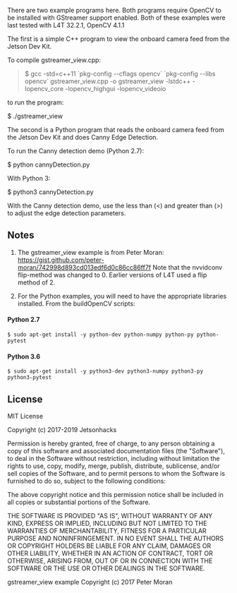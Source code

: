 There are two example programs here. Both programs require OpenCV to be installed with GStreamer support enabled.
Both of these examples were last tested with L4T 32.2.1, OpenCV 4.1.1

The first is a simple C++ program to view the onboard camera feed from the Jetson Dev Kit.

To compile gstreamer_view.cpp:
<blockquote>
$ gcc -std=c++11 `pkg-config --cflags opencv` `pkg-config --libs opencv` gstreamer_view.cpp -o gstreamer_view -lstdc++ -lopencv_core -lopencv_highgui -lopencv_videoio</blockquote>

to run the program:

$ ./gstreamer_view

The second is a Python program that reads the onboard camera feed from the Jetson Dev Kit and does Canny Edge Detection.

To run the Canny detection demo (Python 2.7):

$ python cannyDetection.py

With Python 3:

$ python3 cannyDetection.py

With the Canny detection demo, use the less than (<) and greater than (>) to adjust the edge detection parameters.

## Notes

1. The gstreamer_view example is from Peter Moran:
   https://gist.github.com/peter-moran/742998d893cd013edf6d0c86cc86ff7f
   Note that the nvvidconv flip-method was changed to 0. Earlier versions of L4T used a flip method of 2.

2. For the Python examples, you will need to have the appropriate libraries installed. From the buildOpenCV scripts:

####     Python 2.7
    $ sudo apt-get install -y python-dev python-numpy python-py python-pytest
####     Python 3.6
    $ sudo apt-get install -y python3-dev python3-numpy python3-py python3-pytest


## License
MIT License

Copyright (c) 2017-2019 Jetsonhacks

Permission is hereby granted, free of charge, to any person obtaining a copy
of this software and associated documentation files (the "Software"), to deal
in the Software without restriction, including without limitation the rights
to use, copy, modify, merge, publish, distribute, sublicense, and/or sell
copies of the Software, and to permit persons to whom the Software is
furnished to do so, subject to the following conditions:

The above copyright notice and this permission notice shall be included in all
copies or substantial portions of the Software.

THE SOFTWARE IS PROVIDED "AS IS", WITHOUT WARRANTY OF ANY KIND, EXPRESS OR
IMPLIED, INCLUDING BUT NOT LIMITED TO THE WARRANTIES OF MERCHANTABILITY,
FITNESS FOR A PARTICULAR PURPOSE AND NONINFRINGEMENT. IN NO EVENT SHALL THE
AUTHORS OR COPYRIGHT HOLDERS BE LIABLE FOR ANY CLAIM, DAMAGES OR OTHER
LIABILITY, WHETHER IN AN ACTION OF CONTRACT, TORT OR OTHERWISE, ARISING FROM,
OUT OF OR IN CONNECTION WITH THE SOFTWARE OR THE USE OR OTHER DEALINGS IN THE
SOFTWARE.
 
gstreamer_view example Copyright (c) 2017 Peter Moran


